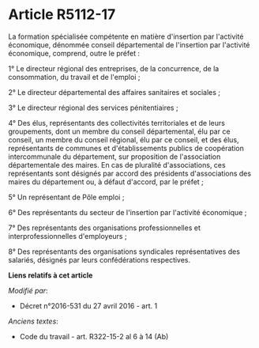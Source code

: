 # Article R5112-17

La formation spécialisée compétente en matière d'insertion par l'activité économique, dénommée conseil départemental de
l'insertion par l'activité économique, comprend, outre le préfet : 

1° Le directeur régional des entreprises, de la concurrence, de la consommation, du travail et de l'emploi ; 

2° Le directeur départemental des affaires sanitaires et sociales ; 

3° Le directeur régional des services pénitentiaires ; 

4° Des élus, représentants des collectivités territoriales et de leurs groupements, dont un membre du conseil départemental,
élu par ce conseil, un membre du conseil régional, élu par ce conseil, et des élus, représentants de communes et
d'établissements publics de coopération intercommunale du département, sur proposition de l'association départementale des
maires. En cas de pluralité d'associations, ces représentants sont désignés par accord des présidents d'associations des
maires du département ou, à défaut d'accord, par le préfet ; 

5° Un représentant de Pôle emploi ; 

6° Des représentants du secteur de l'insertion par l'activité économique ; 

7° Des représentants des organisations professionnelles et interprofessionnelles d'employeurs ; 

8° Des représentants des organisations syndicales représentatives des salariés, désignés par leurs confédérations
respectives.

**Liens relatifs à cet article**

_Modifié par_:

  - Décret n°2016-531 du 27 avril 2016 - art. 1

_Anciens textes_:

  - Code du travail - art. R322-15-2 al 6 à 14 (Ab)
